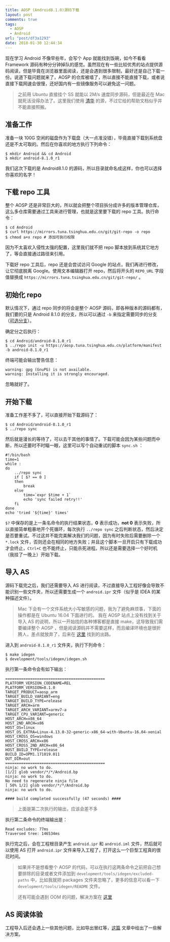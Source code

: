```yaml
---
title: AOSP (Android8.1.0)源码下载
layout: post
comments: true
tags:
  - AOSP
  - Android
url: "post/df3a1293"
date: 2018-01-30 12:44:34
---
```


现在学习 Android 不像早些年，会写个 App 就能找到饭碗，如今不看看 Framework 源码有种分分钟掉队的感觉。虽然现在有一些比较优秀的站点提供源码阅读，但是毕竟在浏览器里面阅读，还是会遇到很多限制，最好还是自己下载一份。说道下载问题就来了，AOSP 的仓库被墙了，所以直接不能直接下载，或者说直接下载网速会很慢，还好国内有一些镜像服务可以避免这一问题。

<!--more-->

> 之前用 Ubuntu 直接挂个 SS 就能以 2M/s 速度同步源码，但是最近在 Mac 就死活没得办法了。这里我们使用 [清华](https://mirrors.tuna.tsinghua.edu.cn/help/AOSP/) 的源，不过它给的帮助文档似乎并不能直接照搬。



## 准备工作

准备一块 100G 空闲的磁盘作为下载盘（大一点准没错），毕竟直接下载到系统盘还是不太可取的。然后在你喜欢的地方执行下列命令：

```shell
$ mkdir Android && cd Android
$ mkdir android-8.1.0_r1
```

我们这次下载的是 Android8.1.0 的源码，所以目录就命名成这样，你也可以选择你喜欢的名字！



## 下载 repo 工具

整个 AOSP 还是非常巨大的，所以就会把整个项目拆分成许多的版本管理仓库，这么多仓库需要通过工具来进行管理，也就是这里要下载的 repo 工具。执行命令：

```shell
$ cd Android
$ curl https://mirrors.tuna.tsinghua.edu.cn/git/git-repo -o repo
$ chmod a+x repo # 添加可执行权限
```

因为不太喜欢入侵性太强的配置，这里我们就不把 repo 脚本放到系统其它地方了，等会直接通过路径来引用。

下载好 repo 工具后，repo 还是会尝试访问 Google 的站点，我们再进行修改，让它彻底脱离 Google。使用文本编辑器打开 repo，然后将开头的   `REPO_URL`  字段值替换成  `https://mirrors.tuna.tsinghua.edu.cn/git/git-repo/` 。

## 初始化 repo

默认情况下，通过 repo 同步的将会是整个 AOSP 源码，即各种版本的源码都有，我们要的只是 Android 8.1.0 的分支，所以可以通过 `-b` 来指定需要同步的分支（[可选分支](https://source.android.com/setup/build-numbers#source-code-tags-and-builds)）。

确定分之后执行：

```shell
$ cd Android/android-8.1.0_r1
$ ../repo init -u https://aosp.tuna.tsinghua.edu.cn/platform/manifest -b android-8.1.0_r1
```

终端可能会输出警告信息：

```shell
warning: gpg (GnuPG) is not available.
warning: Installing it is strongly encouraged.
```

忽略就好了。



## 开始下载

准备工作差不多了，可以直接开始下载源码了：

```shell
$ cd Android/android-8.1.0_r1
$ ../repo sync
```

然后就是漫长的等待了，可以去干其他的事情了。下载可能会因为某些问题而中断，所以还要时不时瞄一眼，这里可以写个自动重试的脚本 `sync.sh` ：

```shell
#!/bin/bash
time=1
while :
do
    ../repo sync
    if [ $? == 0 ]
    then
        break
    else
        time=`expr $time + 1`
        echo 'sync failed retry!!'
    fi
done
echo 'tried '${time}' times'
```

`$?` 中保存的是上一条名命令的执行结果状态，**0** 表示成功，**not 0** 表示失败，所以直接简单粗暴地开个死循环，每次执行 `../repo sync` 之后判断状态，然后决定是否要重试。不过这并不能完美解决我们的问题，因为有时失败后需要删除一个 `*.lock` 文件，否则还会在相同的地方失败；并且这个脚本一旦开启只有下载成功才会终止，`Ctrl+C` 也不能终止，只能杀死进程。所以还是需要选择一个好时机（我挂了一晚上）开始下载。



## 导入 AS 

源码下载完之后，我们还需要导入 AS 进行阅读，不过直接导入工程好像会导致不能识别一些文件夹，所以还需要生成一个 `android.ipr` 文件（似乎是 IDEA 的某种描述文件）。

> Mac 下会有一个文件系统大小写敏感的问题，我为了避免麻烦事，下面的操作都是在 Ubuntu 16.04 下面进行的。 我在 AOSP 站点上没有找到关于导入 AS 的说明，所以一开始找的各种博客都是直接 make，这导致我们需要编译整个 AOSP ，但是阅读源码并不需要这样，而且编译环境也是很折腾人，差点就放弃了，后来在 [这里](https://wiki.lineageos.org/import-android-studio-howto.html) 找到的出路。

进入到 `android-8.1.0_r1` 文件夹，执行下列命令：

```shell
$ make idegen
$ development/tools/idegen/idegen.sh
```

执行第一条命令会有如下输出：

```shell
============================================
PLATFORM_VERSION_CODENAME=REL
PLATFORM_VERSION=8.1.0
TARGET_PRODUCT=aosp_arm
TARGET_BUILD_VARIANT=eng
TARGET_BUILD_TYPE=release
TARGET_ARCH=arm
TARGET_ARCH_VARIANT=armv7-a
TARGET_CPU_VARIANT=generic
HOST_ARCH=x86_64
HOST_2ND_ARCH=x86
HOST_OS=linux
HOST_OS_EXTRA=Linux-4.13.0-32-generic-x86_64-with-Ubuntu-16.04-xenial
HOST_CROSS_OS=windows
HOST_CROSS_ARCH=x86
HOST_CROSS_2ND_ARCH=x86_64
HOST_BUILD_TYPE=release
BUILD_ID=OPM1.171019.011
OUT_DIR=out
============================================
ninja: no work to do.
[1/2] glob vendor/*/*/Android.bp
ninja: no work to do.
No need to regenerate ninja file
[ 50% 1/2] glob vendor/*/*/Android.bp
ninja: no work to do.

#### build completed successfully (47 seconds) ####
```

> 上面是第二次执行的输出，应该会差不多

执行第二条命令的终端输出是：

```shell
Read excludes: 77ms
Traversed tree: 146534ms
```

执行完之后，会在工程根目录产生 `android.ipr` 和 `android.iml` 文件，然后就可以使用 AS 打开 `android.ipr` 文件来导入工程了，打开这么一个巨型工程真的很花时间。



>如果并不是想看整个 AOSP 的代码，可以在执行这两条命令之前把自己想要排除的目录或者文件添加到 `development/tools/idegen/excluded-paths` 中，比如我就把 packages 文件夹忽略了，更多的信息可以看一下 `development/tools/idegen/README` 文件。
>
>还有可能会遇到 OOM 的问题，解决方案在 [这里](http://www.2net.co.uk/blog/jack-server.html)  



## AS 阅读体验

工程导入后还会遇上一些其他问题，比如导出冒红等，[这篇](http://www.itwendao.com/article/detail/303152.html) 文章中给出了一些解决方案。